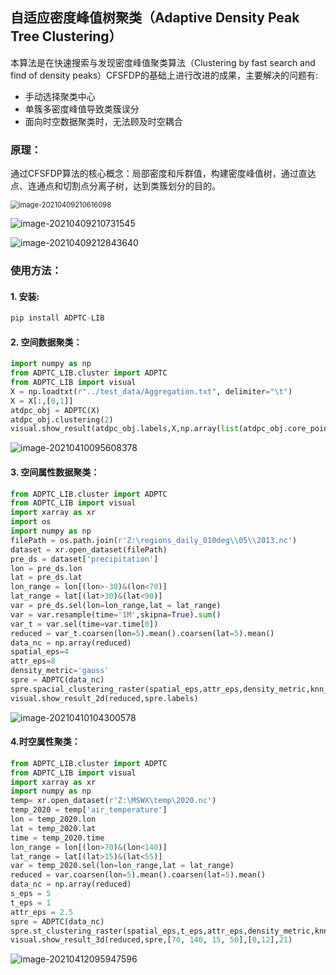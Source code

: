 
## 自适应密度峰值树聚类（Adaptive Density Peak Tree Clustering）
本算法是在快速搜索与发现密度峰值聚类算法（Clustering by fast search and find of density peaks）CFSFDP的基础上进行改进的成果，主要解决的问题有:
- 手动选择聚类中心
- 单簇多密度峰值导致类簇误分
- 面向时空数据聚类时，无法顾及时空耦合
### 原理：
通过CFSFDP算法的核心概念：局部密度和斥群值，构建密度峰值树，通过直达点、连通点和切割点分离子树，达到类簇划分的目的。

<img src="https://cdn.jsdelivr.net/gh/SuilandCoder/PicStorage//img/image-20210409210616098.png" alt="image-20210409210616098" style="zoom: 80%;" />

![image-20210409210731545](https://cdn.jsdelivr.net/gh/SuilandCoder/PicStorage//img/image-20210409210731545.png)

![image-20210409212843640](https://cdn.jsdelivr.net/gh/SuilandCoder/PicStorage//img/image-20210409212843640.png)

### 使用方法：
#### 1. 安装:

```python
pip install ADPTC-LIB
```

#### 2. 空间数据聚类：

```python
import numpy as np
from ADPTC_LIB.cluster import ADPTC
from ADPTC_LIB import visual
X = np.loadtxt(r"../test_data/Aggregation.txt", delimiter="\t")
X = X[:,[0,1]]
atdpc_obj = ADPTC(X)
atdpc_obj.clustering(2)
visual.show_result(atdpc_obj.labels,X,np.array(list(atdpc_obj.core_points)))
```

![image-20210410095608378](https://cdn.jsdelivr.net/gh/SuilandCoder/PicStorage//img/image-20210410095608378.png)

#### 3. 空间属性数据聚类：

```python
from ADPTC_LIB.cluster import ADPTC
from ADPTC_LIB import visual
import xarray as xr
import os
import numpy as np
filePath = os.path.join(r'Z:\regions_daily_010deg\\05\\2013.nc')
dataset = xr.open_dataset(filePath)
pre_ds = dataset['precipitation']
lon = pre_ds.lon
lat = pre_ds.lat
lon_range = lon[(lon>-30)&(lon<70)]
lat_range = lat[(lat>30)&(lat<90)]
var = pre_ds.sel(lon=lon_range,lat = lat_range)
var = var.resample(time='1M',skipna=True).sum()
var_t = var.sel(time=var.time[0])
reduced = var_t.coarsen(lon=5).mean().coarsen(lat=5).mean()
data_nc = np.array(reduced)
spatial_eps=4
attr_eps=8
density_metric='gauss'
spre = ADPTC(data_nc)
spre.spacial_clustering_raster(spatial_eps,attr_eps,density_metric,knn_num=100,leaf_size=3000,connect_eps=0.9)
visual.show_result_2d(reduced,spre.labels)
```

![image-20210410104300578](https://cdn.jsdelivr.net/gh/SuilandCoder/PicStorage//img/image-20210410104300578.png)

#### 4.时空属性聚类：

```python
from ADPTC_LIB.cluster import ADPTC
from ADPTC_LIB import visual
import xarray as xr
import numpy as np
temp= xr.open_dataset(r'Z:\MSWX\temp\2020.nc')
temp_2020 = temp['air_temperature']
lon = temp_2020.lon
lat = temp_2020.lat
time = temp_2020.time
lon_range = lon[(lon>70)&(lon<140)]
lat_range = lat[(lat>15)&(lat<55)]
var = temp_2020.sel(lon=lon_range,lat = lat_range)
reduced = var.coarsen(lon=5).mean().coarsen(lat=5).mean()
data_nc = np.array(reduced)
s_eps = 5
t_eps = 1
attr_eps = 2.5
spre = ADPTC(data_nc)
spre.st_clustering_raster(spatial_eps,t_eps,attr_eps,density_metric,knn_num=100,connect_eps=0.9)
visual.show_result_3d(reduced,spre,[70, 140, 15, 50],[0,12],21)
```

![image-20210412095947596](https://cdn.jsdelivr.net/gh/SuilandCoder/PicStorage//img/image-20210412095947596.png)